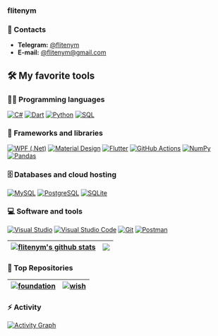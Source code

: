### flitenym
 
### 💬 Contacts

+ **Telegram:** [@flitenym](https://t.me/flitenym)
+ **E-mail:** [@flitenym@gmail.com](mailto:flitenym@gmail.com)

## 🛠️ My favorite tools

### 👨‍💻 Programming languages

<p>
    <a href="https://github.com/search?q=language%3Acsharp"><img alt="C#" src="https://custom-icon-badges.herokuapp.com/badge/C%23-68217A.svg?logo=cs2&logoColor=white"></a>
    <a href="https://github.com/search?q=language%3Adart"><img alt="Dart" src="https://img.shields.io/badge/Dart-15A6C4.svg?logo=dart&logoColor=white"></a>
    <a href="https://github.com/search?q=language%3Apython"><img alt="Python" src="https://img.shields.io/badge/Python-14354C.svg?logo=python&logoColor=white"></a>
    <a href="https://github.com/search?q=language%3Asql"><img alt="SQL" src="https://custom-icon-badges.herokuapp.com/badge/SQL-025E8C.svg?logo=database&logoColor=white"></a>
</p>

### 🧰 Frameworks and libraries

<p>
    <a href="https://github.com/search?q=wpf"><img alt="WPF (.Net)" src="https://img.shields.io/badge/WPF-5C2D91?logo=.net&logoColor=white"></a>
    <a href="https://github.com/search?q=material"><img alt="Material Design" src="https://img.shields.io/badge/Material%20Design-0081CB.svg?logo=material-design&logoColor=white"></a>
    <a href="https://github.com/search?q=flutter"><img alt="Flutter" src="https://img.shields.io/badge/Flutter-02569B.svg?logo=flutter&logoColor=white"></a>
    <a href="https://github.com/search?q=github"><img alt="GitHub Actions" src="https://img.shields.io/badge/GitHub%20Actions-2671E5.svg?logo=github%20actions&logoColor=white"></a>
    <a href="https://github.com/search?q=numpy"><img alt="NumPy" src="https://img.shields.io/badge/Numpy-013243.svg?logo=numpy&logoColor=white"></a>
    <a href="https://github.com/search?q=pandas"><img alt="Pandas" src="https://img.shields.io/badge/Pandas-150458.svg?logo=pandas&logoColor=white"></a>
</p>

### 🗄️ Databases and cloud hosting

<p>
    <a href="https://github.com/search?q=mysql"><img alt="MySQL" src="https://img.shields.io/badge/MySQL-00f.svg?logo=mysql&logoColor=white"></a>
    <a href="https://github.com/search?q=postgresql"><img alt="PostgreSQL" src ="https://img.shields.io/badge/PostgreSQL-316192.svg?logo=postgresql&logoColor=white"></a>
    <a href="https://github.com/search?q=sqlite"><img alt="SQLite" src ="https://img.shields.io/badge/SQLite-07405e.svg?logo=sqlite&logoColor=white"></a>
</p>

### 💻 Software and tools

<p>
    <a href="https://github.com/search?q=vs"><img alt="Visual Studio" src="https://img.shields.io/badge/Visual%20Studio-5C2D91.svg?logo=visual-studio&logoColor=white"></a>
    <a href="https://github.com/search?q=vscode"><img alt="Visual Studio Code" src="https://img.shields.io/badge/Visual%20Studio%20Code-0078d7.svg?logo=visual-studio-code&logoColor=white"></a>
    <a href="https://github.com/search?q=git"><img alt="Git" src="https://img.shields.io/badge/Git-F05033.svg?logo=git&logoColor=white"></a>
    <a href="https://github.com/search?q=postman"><img alt="Postman" src="https://img.shields.io/badge/Postman-FF6C37?logo=postman&logoColor=white"></a>
</p>
  
| <a href="https://github.com/flitenym"><img align="center" src="https://github-readme-stats.vercel.app/api?username=flitenym&show_icons=true&include_all_commits=true&theme=vue&hide_border=true" alt="flitenym's github stats" /></a> | <a href="https://github.com/flitenym"><img align="center" src="https://github-readme-stats.vercel.app/api/top-langs/?username=flitenym&layout=compact&theme=vue&hide_border=true" /></a> |
| ------------- | ------------- |

### 📝 Top Repositories

| <a href="https://github.com/flitenym/foundation"><img align="center" src="https://github-readme-stats.vercel.app/api/pin/?username=flitenym&repo=foundation&theme=vue&hide_border=true" alt="foundation" /></a> | <a href="https://github.com/flitenym/wishs"><img align="center" src="https://github-readme-stats.vercel.app/api/pin/?username=flitenym&repo=wishs&theme=vue&hide_border=true" alt="wish" /></a> |
| ------------- | ------------- |


### ⚡ Activity

<a href="https://github.com/flitenym"><img alt="Activity Graph" src="https://activity-graph.herokuapp.com/graph?username=flitenym&bg_color=white&color=465058&line=48BA87&point=465058&hide_border=true" /></a>
